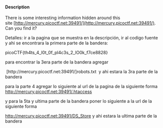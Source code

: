 #### Description

There is some interesting information hidden around this site [http://mercury.picoctf.net:39491/](http://mercury.picoctf.net:39491/). Can you find it?

Detalles: ir a la pagina que se muestra en la descripción, ir al codigo fuente y ahi se encontrara la primera parte de la bandera: 

picoCTF{th4ts_4_l0t_0f_pl4c3s_2_lO0k_f7ce8828}

para encontrar la 3era parte de la bandera agregar 
 <head>
    <title>Scavenger Hunt</title>
    <link href="https://fonts.googleapis.com/css?family=Open+Sans|Roboto" rel="stylesheet">
    <link rel="stylesheet" type="text/css" href="mycss.css">
    <script type="application/javascript" src="myjs.js"></script>
  </head>
 <head>
    <title>Scavenger Hunt</title>
    <link href="https://fonts.googleapis.com/css?family=Open+Sans|Roboto" rel="stylesheet">
    <link rel="stylesheet" type="text/css" href="mycss.css">
    <script type="application/javascript" src="myjs.js"></script>
  </head>
 [http://mercury.picoctf.net:39491/]robots.txt 
 y ahi estara la 3ra parte de la bandera 

para la parte 4 agregar lo siguiente al url de la pagina de la siguiente forma 
http://mercury.picoctf.net:39491/.htaccess

 y para la 5ta y ultima parte de la bandera poner lo siguiente a la url de la siguiente forma
 
  http://mercury.picoctf.net:39491/DS_Store 
  y ahi estara la ultima parte de la bandera 
  
